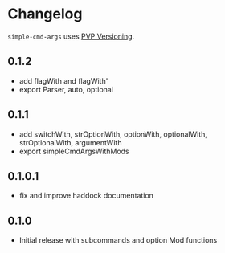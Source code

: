 # Changelog

`simple-cmd-args` uses [PVP Versioning](https://pvp.haskell.org).

## 0.1.2
- add flagWith and flagWith'
- export Parser, auto, optional

## 0.1.1
- add switchWith, strOptionWith, optionWith, optionalWith,
  strOptionalWith, argumentWith
- export simpleCmdArgsWithMods

## 0.1.0.1
- fix and improve haddock documentation

## 0.1.0
- Initial release with subcommands and option Mod functions
